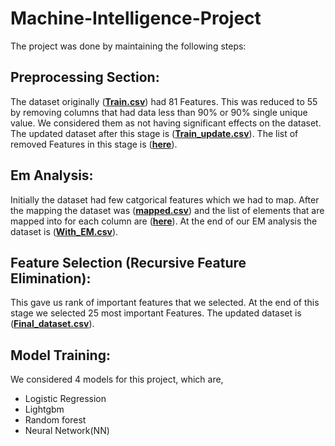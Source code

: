 # Machine-Intelligence-Project

The project was done by maintaining the following steps:

## Preprocessing Section: 
The dataset originally (__[Train.csv](https://drive.google.com/file/d/16DKMe3Bq2uRvn6M40NSd-tUKJefOpjbh/view?usp=drive_link)__) had 81 Features. This was reduced to 55 by removing columns that had data less than 90% or 90% single unique value. We considered them as not having significant effects on the dataset. The updated dataset after this stage is (__[Train_update.csv](https://drive.google.com/file/d/1a2UApME1NSnVvwEFezFv1KaDJ-SdX8RP/view?usp=sharing)__). The list of removed Features in this stage is (__[here](https://drive.google.com/file/d/16upVq-TGGOqD9Xdib0i-qCiwL3MfOgvR/view?usp=drive_link)__).

## Em Analysis:
Initially the dataset had few catgorical features which we had to map. After the mapping the dataset was (__[mapped.csv](https://drive.google.com/file/d/1pW2YsZ8erM31H2DjDDrY1vOULVj0hf1Y/view?usp=sharing)__) and the list of elements that are mapped into for each column are (__[here](https://drive.google.com/file/d/1UtQ-f3LI43lNayf8-G3WvgzMznFy6tYb/view?usp=sharing)__). At the end of our EM analysis the dataset is (__[With_EM.csv](https://drive.google.com/file/d/1HZw9nimRv41mcN5RBatclaeUss-DfHka/view?usp=sharing)__).

## Feature Selection (Recursive Feature Elimination):
This gave us rank of important features that we selected. At the end of this stage we selected 25 most important Features. The updated dataset is (__[Final_dataset.csv](https://drive.google.com/file/d/120s3ikdmhucbZvlA7qxqEECew_NYG7m1/view?usp=sharing)__). 

## Model Training:
We considered 4 models for this project, which are,
* Logistic Regression
* Lightgbm
* Random forest
* Neural Network(NN)
